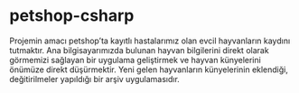 # petshop-csharp
Projemin amacı petshop’ta kayıtlı hastalarımız olan evcil hayvanların kaydını tutmaktır. Ana bilgisayarımızda bulunan hayvan bilgilerini direkt olarak görmemizi sağlayan bir uygulama geliştirmek ve hayvan künyelerini önümüze direkt düşürmektir. Yeni gelen hayvanların künyelerinin eklendiği, değitirilmeler yapıldığı bir arşiv uygulamasıdır. 
